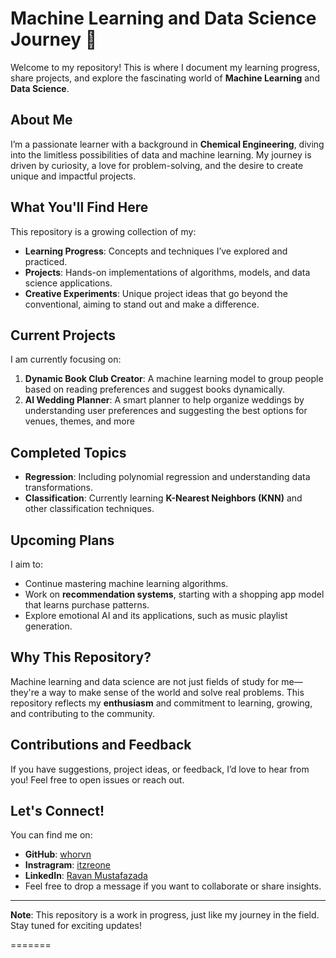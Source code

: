 # Machine Learning and Data Science Journey 🚀

Welcome to my repository! This is where I document my learning progress, share projects, and explore the fascinating world of **Machine Learning** and **Data Science**. 

## About Me
I’m a passionate learner with a background in **Chemical Engineering**, diving into the limitless possibilities of data and machine learning. My journey is driven by curiosity, a love for problem-solving, and the desire to create unique and impactful projects.

## What You'll Find Here
This repository is a growing collection of my:
- **Learning Progress**: Concepts and techniques I’ve explored and practiced.
- **Projects**: Hands-on implementations of algorithms, models, and data science applications.
- **Creative Experiments**: Unique project ideas that go beyond the conventional, aiming to stand out and make a difference.

## Current Projects
I am currently focusing on:
1. **Dynamic Book Club Creator**: A machine learning model to group people based on reading preferences and suggest books dynamically.
2. **AI Wedding Planner**: A smart planner to help organize weddings by understanding user preferences and suggesting the best options for venues, themes, and more

## Completed Topics
- **Regression**: Including polynomial regression and understanding data transformations.
- **Classification**: Currently learning **K-Nearest Neighbors (KNN)** and other classification techniques.

## Upcoming Plans
I aim to:
- Continue mastering machine learning algorithms.
- Work on **recommendation systems**, starting with a shopping app model that learns purchase patterns.
- Explore emotional AI and its applications, such as music playlist generation.

## Why This Repository?
Machine learning and data science are not just fields of study for me—they're a way to make sense of the world and solve real problems. This repository reflects my **enthusiasm** and commitment to learning, growing, and contributing to the community.

## Contributions and Feedback
If you have suggestions, project ideas, or feedback, I’d love to hear from you! Feel free to open issues or reach out.

## Let's Connect!
You can find me on:
- **GitHub**: [whorvn](https://github.com/whorvn)
- **Instragram**: [itzreone](https://instagram.com/itzreone)
- **LinkedIn**: [Ravan Mustafazada](https://linkedin.com/in/itzreone)
- Feel free to drop a message if you want to collaborate or share insights.
---

**Note**: This repository is a work in progress, just like my journey in the field. Stay tuned for exciting updates!

=======
